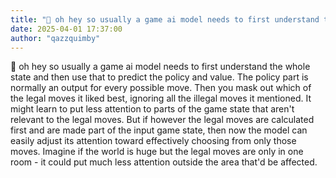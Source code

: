 ```yaml
---
title: "💭 oh hey so usually a game ai model needs to first understand the whole..."
date: 2025-04-01 17:37:00
author: "qazzquimby"
---
```


💭 oh hey so usually a game ai model needs to first understand the whole state and then use that to predict the policy and value. The policy part is normally an output for every possible move. Then you mask out which of the legal moves it liked best, ignoring all the illegal moves it mentioned. It might learn to put less attention to parts of the game state that aren't relevant to the legal moves. But if however the legal moves are calculated first and are made part of the input game state, then now the model can easily adjust its attention toward effectively choosing from only those moves. Imagine if the world is huge but the legal moves are only in one room - it could put much less attention outside the area that'd be affected.